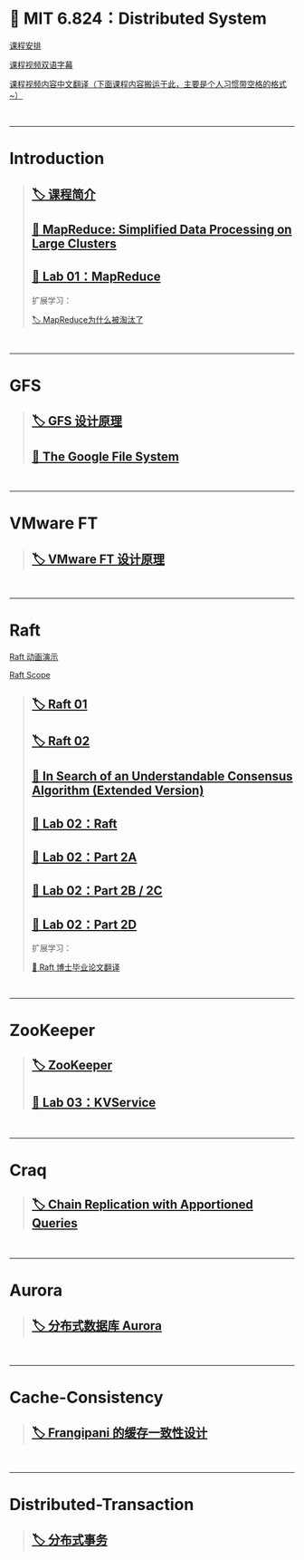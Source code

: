 # 🌊 MIT 6.824：Distributed System

[课程安排](https://pdos.csail.mit.edu/6.824/schedule.html)

[课程视频双语字幕](https://www.bilibili.com/video/BV1R7411t71W)

[课程视频内容中文翻译（下面课程内容搬运于此，主要是个人习惯带空格的格式~）](https://mit-public-courses-cn-translatio.gitbook.io/mit6-824/)

​	

---

# Introduction

> ## [🏷️ 课程简介](posts/MIT6.824/Lecture/lecture01-Introduction.md)
>
> ## [📄 MapReduce: Simplified Data Processing on Large Clusters](posts/经典论文导读/MapReduce.md)
>
> ## [🧪 Lab 01：MapReduce](posts/MIT6.824/Lab/Lab01-MapReduce.md)
>
> 扩展学习：
>
> [🏷️ MapReduce为什么被淘汰了](posts/MIT6.824/扩展学习/MapReduce为什么被淘汰了.md)

​	

---

# GFS

> ## [🏷️ GFS 设计原理](posts/MIT6.824/Lecture/lecture03-GFS.md)
>
> ## [📄 The Google File System](posts/经典论文导读/GFS.md)

​	

---

# VMware FT

> ## [🏷️ VMware FT 设计原理](posts/MIT6.824/Lecture/lecture04-VMware-FT.md)

​	

---

# Raft

[Raft 动画演示](http://kailing.pub/raft/index.html)

[Raft Scope](https://raft.github.io/raftscope/index.html)

> ## [🏷️ Raft 01](posts/MIT6.824/Lecture/lecture06-Raft1.md)
>
> ## [🏷️ Raft 02](posts/MIT6.824/Lecture/lecture07-Raft2.md)
>
> ## [📄 In Search of an Understandable Consensus Algorithm (Extended Version)](posts/经典论文导读/Raft-extended.md)
>
> ## [🧪 Lab 02：Raft](posts/MIT6.824/Lab/Lab02-Raft.md)
>
> ## [🧪 Lab 02：Part 2A](posts/MIT6.824/Lab/Lab02-Raft-part2A.md)
>
> ## [🧪 Lab 02：Part 2B / 2C](posts/MIT6.824/Lab/Lab02-Raft-part2B-C.md)
>
> ## [🧪 Lab 02：Part 2D](posts/MIT6.824/Lab/Lab02-Raft-part2D.md)
>
> 扩展学习：
>
> [📄 Raft 博士毕业论文翻译](posts/经典论文导读/raft博士论文翻译.md)

​	

---

# ZooKeeper

>   ## [🏷️ ZooKeeper](posts/MIT6.824/Lecture/lecture08-Zookeeper.md)
>
>   ## [🧪 Lab 03：KVService](posts/MIT6.824/Lab/Lab03-KVService.md)

​	

---

# Craq

>   ## [🏷️ Chain Replication with Apportioned Queries](posts/MIT6.824/Lecture/lecture09-Craq.md)

​	

---

# Aurora

>   ## [🏷️ 分布式数据库 Aurora](posts/MIT6.824/Lecture/lecture10-Aurora.md)

​	

---

# Cache-Consistency

>   ## [🏷️ Frangipani 的缓存一致性设计](posts/MIT6.824/Lecture/lecture11-Cache-Consistency.md)

​	

---

# Distributed-Transaction

>   ## [🏷️ 分布式事务](posts/MIT6.824/Lecture/lecture12-Distributed-Transaction.md)

​	
